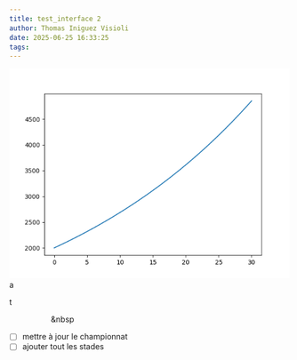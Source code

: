 ```yaml
---
title: test_interface 2
author: Thomas Iniguez Visioli
date: 2025-06-25 16:33:25
tags:
---
```

![Figure_3.png](/images/Figure_3.png)
a

t &nbsp;&nbsp;&nbsp;&nbsp;

&nbsp;&nbsp;&nbsp;&nbsp;&nbsp;&nbsp;&nbsp;&nbsp;&nbsp;&nbsp;&nbsp;&nbsp;&nbsp;&nbsp;&nbsp;&nbsp;&nbsp;&nbsp;&nbsp;&nbsp

* [ ] mettre à jour le championnat
* [ ] ajouter tout les stades
